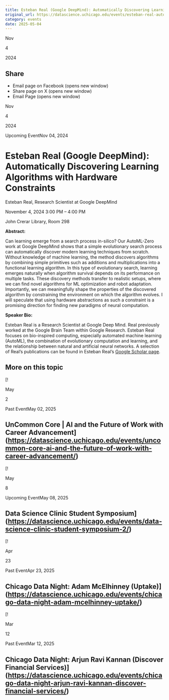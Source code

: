 ```yaml
---
title: Esteban Real (Google DeepMind): Automatically Discovering Learning Algorithms with Hardware Constraints – DSI
original_url: https://datascience.uchicago.edu/events/esteban-real-automatically-discovering-learning-algorithms-with-hardware-constraints
category: events
date: 2025-05-04
---
```


Nov

4

2024

## Share

* Email page on Facebook (opens new window)
* Share page on X (opens new window)
* Email Page (opens new window)

<!-- Table-like structure detected -->

Nov

4

2024

Upcoming EventNov 04, 2024

# Esteban Real (Google DeepMind): Automatically Discovering Learning Algorithms with Hardware Constraints

Esteban Real, Research Scientist at Google DeepMind

November 4, 2024 3:00 PM – 4:00 PM

John Crerar Library, Room 298

**Abstract:**

Can learning emerge from a search process in-silico? Our AutoML-Zero work at Google DeepMind shows that a simple evolutionary search process can automatically discover modern learning techniques from scratch. Without knowledge of machine learning, the method discovers algorithms by combining simple primitives such as additions and multiplications into a functional learning algorithm. In this type of evolutionary search, learning emerges naturally when algorithm survival depends on its performance on multiple tasks. These discovery methods transfer to realistic setups, where we can find novel algorithms for ML optimization and robot adaptation. Importantly, we can meaningfully shape the properties of the discovered algorithm by constraining the environment on which the algorithm evolves. I will speculate that using hardware abstractions as such a constraint is a promising direction for finding new paradigms of neural computation.

**Speaker Bio:**

Esteban Real is a Research Scientist at Google Deep Mind. Real previously worked at the Google Brain Team within Google Research. Esteban Real focuses on bio-inspired computing, especially automated machine learning (AutoML), the combination of evolutionary computation and learning, and the relationship between natural and artificial neural networks. A selection of Real’s publications can be found in Esteban Real’s [Google Scholar page](https://scholar.google.com/citations?user=ipTsozQAAAAJ).

## More on this topic

[!

May

2

Past EventMay 02, 2025

## UnCommon Core | AI and the Future of Work with Career Advancement](https://datascience.uchicago.edu/events/uncommon-core-ai-and-the-future-of-work-with-career-advancement/)
[!

May

8

Upcoming EventMay 08, 2025

## Data Science Clinic Student Symposium](https://datascience.uchicago.edu/events/data-science-clinic-student-symposium-2/)
[!

Apr

23

Past EventApr 23, 2025

## Chicago Data Night: Adam McElhinney (Uptake)](https://datascience.uchicago.edu/events/chicago-data-night-adam-mcelhinney-uptake/)
[!

Mar

12

Past EventMar 12, 2025

## Chicago Data Night: Arjun Ravi Kannan (Discover Financial Services)](https://datascience.uchicago.edu/events/chicago-data-night-arjun-ravi-kannan-discover-financial-services/)